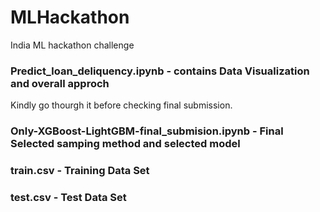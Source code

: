 # MLHackathon
India ML hackathon challenge

### Predict_loan_deliquency.ipynb -  contains Data Visualization and overall approch 
Kindly go thourgh it before checking final submission. 


### Only-XGBoost-LightGBM-final_submision.ipynb - Final Selected samping method and selected model

### train.csv  - Training Data Set
### test.csv  - Test Data Set
